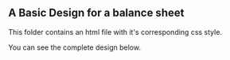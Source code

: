 ## A Basic Design for a balance sheet

This folder contains an html file with it's corresponding css style.

You can see the complete design below.